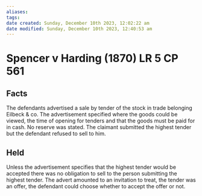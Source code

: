 ```yaml
---
aliases: 
tags: 
date created: Sunday, December 10th 2023, 12:02:22 am
date modified: Sunday, December 10th 2023, 12:40:53 am
---
```


# Spencer v Harding (1870) LR 5 CP 561

## Facts

The defendants advertised a sale by tender of the stock in trade belonging Eilbeck & co. The advertisement specified where the goods could be viewed, the time of opening for tenders and that the goods must be paid for in cash. No reserve was stated. The claimant submitted the highest tender but the defendant refused to sell to him.  

  

## Held

  

Unless the advertisement specifies that the highest tender would be accepted there was no obligation to sell to the person submitting the highest tender. The advert amounted to an invitation to treat, the tender was an offer, the defendant could choose whether to accept the offer or not.
